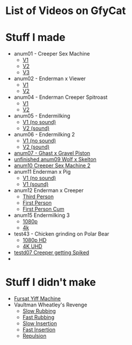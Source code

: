 # List of Videos on GfyCat

# Stuff I made
- anum01 - Creeper Sex Machine
  - [V1](https://gfycat.com/selfishflickeringdromaeosaur)
  - [V2](https://gfycat.com/wideeyedbothislandwhistler)
  - [V3](https://gfycat.com/heavyshamelesskakarikis)
- anum02 - Enderman x Viewer
  - [V1](https://gfycat.com/richcornychick)
  - [V2](https://gfycat.com/ripefancyantarcticgiantpetrel)
- anum04 - Enderman Creeper Spitroast
  - [V1](https://gfycat.com/weightysillygibbon)
  - [V2](https://gfycat.com/scientificacademicatlanticridleyturtle)
- anum05 - Endermilking
   - [V1 (no sound)](https://gfycat.com/unawareglossycassowary)
   - [V2 (sound)](https://gfycat.com/PerfectDevotedGemsbok)
- anum06 - Endermilking 2
  - [V1 (no sound)](https://gfycat.com/recentfirmamericanmarten)
  - [V2 (sound)](https://gfycat.com/desertedwigglyiguana)
- [anum07 - Ghast x Gravel Piston](https://gfycat.com/amplesmartatlanticblackgoby)
- [unfinished  anum09 Wolf x Skelton](https://gfycat.com/portlyplainarrowworm)
- [anum10 Creeper Sex Machine 2](https://gfycat.com/ickyagilegoldenmantledgroundsquirrel)
- anum11 Enderman x Pig
  - [V1 (no sound)](https://gfycat.com/eviltatteredchital)
  - [V1 (sound)](https://gfycat.com/RedWearyIberianchiffchaff)
- anum12 Enderman x Creeper
  - [Third Person](https://gfycat.com/whoppingquestionableantbear)
  - [First Person](https://gfycat.com/magnificentlonelygelada)
  - [First Person Cum](https://gfycat.com/latewholeleafwing)
- anum15 Endermilking 3
  - [1080p](https://gfycat.com/advancedthincockatoo)
  - [4k](https://gfycat.com/oddballhalfcockatoo)
- test43 - Chicken grinding on Polar Bear
  - [1080p HD](https://gfycat.com/decisivesilkycorydorascatfish)
  - [4K UHD](https://gfycat.com/familiardiligentblackandtancoonhound)
- [testd07 Creeper getting Spiked](https://gfycat.com/favoriteunevengroundhog)
- 

# Stuff I didn't make
- [Fursat Yiff Machine](https://gfycat.com/confusedonlyadamsstaghornedbeetle)
- Vaultman Wheatley's Revenge
  - [Slow Rubbing](https://gfycat.com/concernedrareatlanticspadefish)
  - [Fast Rubbing](https://gfycat.com/mediumfabulousibizanhound)
  - [Slow Insertion](https://gfycat.com/adventurousparchedeidolonhelvum)
  - [Fast Insertion](https://gfycat.com/gleefulserpentineblacknorwegianelkhound)
  - [Repulsion](https://gfycat.com/smoothflawlesscurlew)
